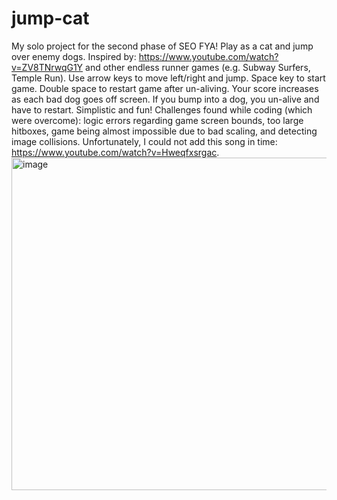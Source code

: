 # jump-cat
My solo project for the second phase of SEO FYA! Play as a cat and jump over enemy dogs. Inspired by: https://www.youtube.com/watch?v=ZV8TNrwqG1Y and other endless runner games (e.g. Subway Surfers, Temple Run). Use arrow keys to move left/right and jump. Space key to start game. Double space to restart game after un-aliving. Your score increases as each bad dog goes off screen. If you bump into a dog, you un-alive and have to restart. Simplistic and fun! Challenges found while coding (which were overcome): logic errors regarding game screen bounds, too large hitboxes, game being almost impossible due to bad scaling, and detecting image collisions. Unfortunately, I could not add this song in time: https://www.youtube.com/watch?v=Hweqfxsrgac.
<img width="640" height="532" alt="image" src="https://github.com/user-attachments/assets/fdafd8dc-8798-4372-8e44-177f7f388604" />

